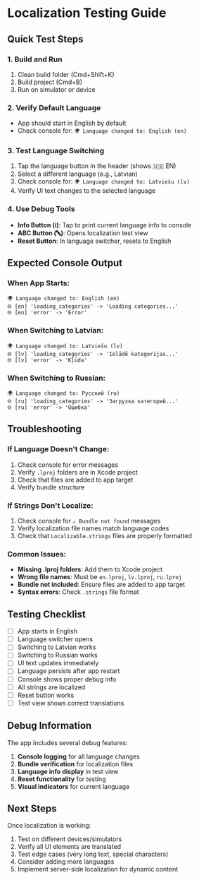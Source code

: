 # Localization Testing Guide

## Quick Test Steps

### 1. Build and Run
1. Clean build folder (Cmd+Shift+K)
2. Build project (Cmd+B)
3. Run on simulator or device

### 2. Verify Default Language
- App should start in English by default
- Check console for: `🌍 Language changed to: English (en)`

### 3. Test Language Switching
1. Tap the language button in the header (shows 🇺🇸 EN)
2. Select a different language (e.g., Latvian)
3. Check console for: `🌍 Language changed to: Latviešu (lv)`
4. Verify UI text changes to the selected language

### 4. Use Debug Tools
- **Info Button (ℹ️)**: Tap to print current language info to console
- **ABC Button (🔤)**: Opens localization test view
- **Reset Button**: In language switcher, resets to English

## Expected Console Output

### When App Starts:
```
🌍 Language changed to: English (en)
🌐 [en] 'loading_categories' -> 'Loading categories...'
🌐 [en] 'error' -> 'Error'
```

### When Switching to Latvian:
```
🌍 Language changed to: Latviešu (lv)
🌐 [lv] 'loading_categories' -> 'Ielādē kategorijas...'
🌐 [lv] 'error' -> 'Kļūda'
```

### When Switching to Russian:
```
🌍 Language changed to: Русский (ru)
🌐 [ru] 'loading_categories' -> 'Загрузка категорий...'
🌐 [ru] 'error' -> 'Ошибка'
```

## Troubleshooting

### If Language Doesn't Change:
1. Check console for error messages
2. Verify `.lproj` folders are in Xcode project
3. Check that files are added to app target
4. Verify bundle structure

### If Strings Don't Localize:
1. Check console for `⚠️ Bundle not found` messages
2. Verify localization file names match language codes
3. Check that `Localizable.strings` files are properly formatted

### Common Issues:
- **Missing .lproj folders**: Add them to Xcode project
- **Wrong file names**: Must be `en.lproj`, `lv.lproj`, `ru.lproj`
- **Bundle not included**: Ensure files are added to app target
- **Syntax errors**: Check `.strings` file format

## Testing Checklist

- [ ] App starts in English
- [ ] Language switcher opens
- [ ] Switching to Latvian works
- [ ] Switching to Russian works
- [ ] UI text updates immediately
- [ ] Language persists after app restart
- [ ] Console shows proper debug info
- [ ] All strings are localized
- [ ] Reset button works
- [ ] Test view shows correct translations

## Debug Information

The app includes several debug features:
1. **Console logging** for all language changes
2. **Bundle verification** for localization files
3. **Language info display** in test view
4. **Reset functionality** for testing
5. **Visual indicators** for current language

## Next Steps

Once localization is working:
1. Test on different devices/simulators
2. Verify all UI elements are translated
3. Test edge cases (very long text, special characters)
4. Consider adding more languages
5. Implement server-side localization for dynamic content
